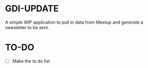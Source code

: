 # GDI-UPDATE

A simple WIP application to pull in data from Meetup and generate a newsletter to be sent.

# TO-DO

- [ ] Make the to do list
